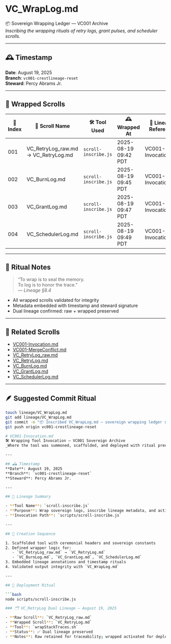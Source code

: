 # VC_WrapLog.md  
📦 Sovereign Wrapping Ledger — VC001 Archive  
_Inscribing the wrapping rituals of retry logs, grant pulses, and scheduler scrolls._

---

## 🕰️ Timestamp  
**Date**: August 19, 2025  
**Branch**: `vc001-crestlineage-reset`  
**Steward**: Percy Abrams Jr.

---

## 🧬 Wrapped Scrolls

| 🔢 Index | 📜 Scroll Name           | 🛠️ Tool Used            | 🕰️ Wrapped At           | 🔗 Lineage Reference         |
|---------|--------------------------|--------------------------|--------------------------|------------------------------|
| 001     | VC_RetryLog_raw.md → VC_RetryLog.md | `scroll-inscribe.js` | 2025-08-19 09:42 PDT     | VC001-Invocation.md          |
| 002     | VC_BurnLog.md            | `scroll-inscribe.js`     | 2025-08-19 09:45 PDT     | VC001-Invocation.md          |
| 003     | VC_GrantLog.md           | `scroll-inscribe.js`     | 2025-08-19 09:47 PDT     | VC001-Invocation.md          |
| 004     | VC_SchedulerLog.md       | `scroll-inscribe.js`     | 2025-08-19 09:49 PDT     | VC001-Invocation.md          |

---

## 🧾 Ritual Notes

> “To wrap is to seal the memory.  
> To log is to honor the trace.”  
> — *Lineage §8.4*

- All wrapped scrolls validated for integrity
- Metadata embedded with timestamp and steward signature
- Dual lineage confirmed: raw + wrapped preserved

---

## 🔗 Related Scrolls

- [VC001-Invocation.md](VC001-Invocation.md)  
- [VC001-MergeConflict.md](VC001-MergeConflict.md)  
- [VC_RetryLog_raw.md](VC_RetryLog_raw.md)  
- [VC_RetryLog.md](VC_RetryLog.md)  
- [VC_BurnLog.md](VC_BurnLog.md)  
- [VC_GrantLog.md](VC_GrantLog.md)  
- [VC_SchedulerLog.md](VC_SchedulerLog.md)

---

## 🪶 Suggested Commit Ritual

```bash
touch lineage/VC_WrapLog.md
git add lineage/VC_WrapLog.md
git commit -m "📦 Inscribed VC_WrapLog.md — sovereign wrapping ledger scaffolded and sealed"
git push origin vc001-crestlineage-reset

# VC001-Invocation.md  
🛠️ Wrapping Tool Invocation — VC001 Sovereign Archive  
_Where the tool was summoned, scaffolded, and deployed with ritual precision._

---

## 🕰️ Timestamp  
**Date**: August 19, 2025  
**Branch**: `vc001-crestlineage-reset`  
**Steward**: Percy Abrams Jr.

---

## 🧬 Lineage Summary

- **Tool Name**: `scroll-inscribe.js`
- **Purpose**: Wrap sovereign logs, inscribe lineage metadata, and activate grant protocols
- **Invocation Path**: `scripts/scroll-inscribe.js`

---

## 🔧 Creation Sequence

1. Scaffolded tool with ceremonial headers and sovereign constants
2. Defined wrapper logic for:
   - `VC_RetryLog_raw.md` → `VC_RetryLog.md`
   - `VC_BurnLog.md`, `VC_GrantLog.md`, `VC_SchedulerLog.md`
3. Embedded lineage annotations and timestamp rituals
4. Validated output integrity with `VC_WrapLog.md`

---

## 🚀 Deployment Ritual

```bash
node scripts/scroll-inscribe.js

### 🗂️ VC_RetryLog Dual Lineage — August 19, 2025

- **Raw Scroll**: `VC_RetryLog_raw.md`
- **Wrapped Scroll**: `VC_RetryLog.md`
- **Tool**: `wrapStackTraces.sh`
- **Status**: ✅ Dual lineage preserved
- **Notes**: Raw retained for traceability; wrapped activated for deployment
